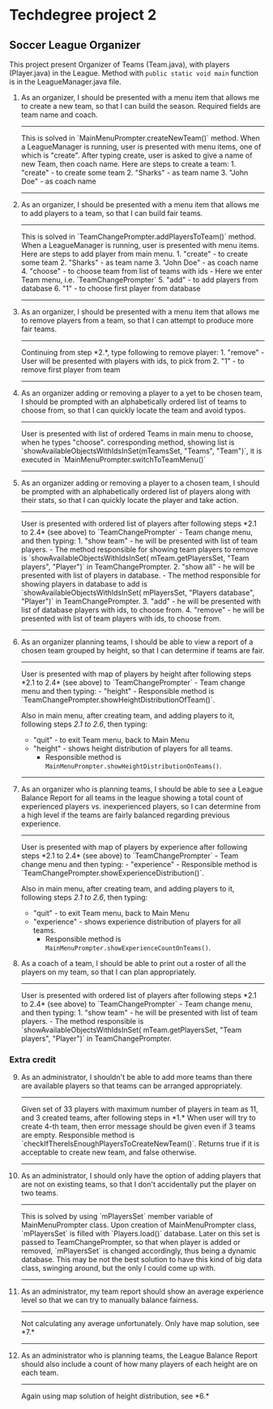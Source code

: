 # Techdegree project 2 
## Soccer League Organizer
This project present Organizer of Teams (Team.java), with players
(Player.java) in the League. Method with `public static void main` 
function is in the LeagueManager.java file. 

1.  As an organizer, I should be presented with a menu item that allows 
    me to create a new team, so that I can build the season.
    Required fields are team name and coach. 
    <hr>
    This is solved in `MainMenuPrompter.createNewTeam()` method. When
    a LeagueManager is running, user is presented with menu items, 
    one of which is "create". After typing create, user is asked to
    give a name of new Team, then coach name. Here are steps to create
    a team:
    1. "create" - to create some team
    2. "Sharks" - as team name
    3. "John Doe" - as coach name
    <hr>
2.  As an organizer, I should be presented with a menu item that allows 
    me to add players to a team, so that I can build fair teams.
    <hr>
    This is solved in `TeamChangePrompter.addPlayersToTeam()` method.
    When a LeagueManager is running, user is presented with menu items.
    Here are steps to add player from main menu.
    1. "create" - to create some team
    2. "Sharks" - as team name
    3. "John Doe" - as coach name
    4. "choose" - to choose team from list of teams with ids
        - Here we enter Team menu, i.e. `TeamChangePrompter`
    5. "add" - to add players from database
    6. "1" - to choose first player from database
    <hr>
3.  As an organizer, I should be presented with a menu item that allows 
    me to remove players from a team, so that I can attempt to produce 
    more fair teams.
    <hr>
    Continuing from step *2.*, type following to remove player:
    1. "remove"
        - User will be presented with players with ids, to pick from
    2. "1" - to remove first player from team
    <hr>
4.  As an organizer adding or removing a player to a yet to be chosen 
    team, I should be prompted with an alphabetically ordered list of 
    teams to choose from, so that I can quickly locate the team and 
    avoid typos.
    <hr>
    User is presented with list of ordered Teams in main menu to 
    choose, when he types "choose". corresponding method, showing list 
    is `showAvailableObjectsWithIdsInSet(mTeamsSet, "Teams", "Team")`,
    it is executed in `MainMenuPrompter.switchToTeamMenu()`
    <hr>
5.  As an organizer adding or removing a player to a chosen team, I 
    should be prompted with an alphabetically ordered list of players 
    along with their stats, so that I can quickly locate the player 
    and take action.
    <hr>
    User is presented with ordered list of players after following
    steps *2.1 to 2.4* (see above) to `TeamChangePrompter` - Team
    change menu, and then typing:
    1. "show team" - he will be presented with list of team players. 
        - The method responsible for showing team players to remove is 
        `showAvailableObjectsWithIdsInSet(
        mTeam.getPlayersSet, "Team players", "Player")` in 
        TeamChangePrompter.
    2. "show all"  - he will be presented with list of players
        in database.
        - The method responsible for showing players in database to add is 
        `showAvailableObjectsWithIdsInSet(
        mPlayersSet, "Players database", "Player")` in TeamChangePrompter.
    3. "add" - he will be presented with list of database players with 
        ids, to choose from.
    4. "remove" - he will be presented with list of team players with 
        ids, to choose from.
    <hr>
6.  As an organizer planning teams, I should be able to view a report 
    of a chosen team grouped by height, so that I can determine if 
    teams are fair.
    <hr>
    User is presented with map of players by height after following
    steps *2.1 to 2.4* (see above) to `TeamChangePrompter` - Team
    change menu and then typing:
    - "height"
        - Responsible method is 
        `TeamChangePrompter.showHeightDistributionOfTeam()`.

    Also in main menu, after creating team, and adding players to it,
    following steps *2.1 to 2.6*, then typing:
    - "quit" - to exit Team menu, back to Main Menu
    - "height" - shows height distribution of players for all
        teams.
        - Responsible method is 
        `MainMenuPrompter.showHeightDistributionOnTeams()`.
    <hr>
7.  As an organizer who is planning teams, I should be able to see a 
    League Balance Report for all teams in the league showing a total 
    count of experienced players vs. inexperienced players, so I can 
    determine from a high level if the teams are fairly balanced 
    regarding previous experience.
    <hr>
    User is presented with map of players by experience after following
    steps *2.1 to 2.4* (see above) to `TeamChangePrompter` - Team
    change menu and then typing:
    - "experience"
        - Responsible method is 
        `TeamChangePrompter.showExperienceDistribution()`.
    
    Also in main menu, after creating team, and adding players to it,
    following steps *2.1 to 2.6*, then typing:
    - "quit" - to exit Team menu, back to Main Menu
    - "experience" - shows experience distribution of players for all
    teams.
        - Responsible method is `MainMenuPrompter.showExperienceCountOnTeams()`.
8.  As a coach of a team, I should be able to print out a roster of 
    all the players on my team, so that I can plan appropriately. 
    <hr>
    User is presented with ordered list of players after following
    steps *2.1 to 2.4* (see above) to `TeamChangePrompter` - Team
    change menu, and then typing:
    1. "show team" - he will be presented with list of team players. 
        - The method responsible is 
        `showAvailableObjectsWithIdsInSet(
        mTeam.getPlayersSet, "Team players", "Player")` in 
        TeamChangePrompter.
### Extra credit 
9.  As an administrator, I shouldn't be able to add more teams than 
    there are available players so that teams can be arranged 
    appropriately.
    <hr>
    Given set of 33 players with maximum number of players in team
    as 11, and 3 created teams, after following steps in *1.*
    When user will try to create 4-th team, then error message should be 
    given even if 3 teams are empty.
    Responsible method is 
    `checkIfThereIsEnoughPlayersToCreateNewTeam()`. Returns true if it
    is acceptable to create new team, and false otherwise.
    <hr>
10. As an administrator, I should only have the option of adding 
    players that are not on existing teams, so that I don't 
    accidentally put the player on two teams.
    <hr>
    This is solved by using `mPlayersSet` member variable of 
    MainMenuPrompter class. Upon creation of MainMenuPrompter class, 
    `mPlayersSet` is filled with `Players.load()` database. Later on 
    this set is passed to TeamChangePrompter, so that when player 
    is added or removed, `mPlayersSet` is changed accordingly, thus
    being a dynamic database. This may be not the best solution to 
    have this kind of big data class, swinging around, but the only I 
    could come up with.
    <hr>
11. As an administrator, my team report should show an average 
    experience level so that we can try to manually balance fairness.
    <hr>
    Not calculating any average unfortunately. Only have map solution,
    see *7.*
    <hr>
12. As an administrator who is planning teams, the League Balance 
    Report should also include a count of how many players of each 
    height are on each team.
    <hr>
    Again using map solution of height distribution, see *6.*
    
